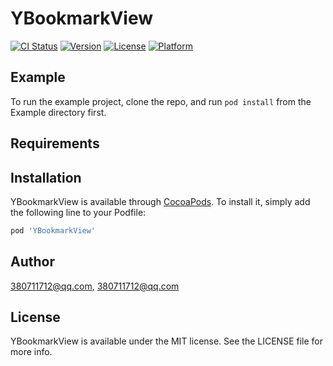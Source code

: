 # YBookmarkView

[![CI Status](https://img.shields.io/travis/380711712@qq.com/YBookmarkView.svg?style=flat)](https://travis-ci.org/380711712@qq.com/YBookmarkView)
[![Version](https://img.shields.io/cocoapods/v/YBookmarkView.svg?style=flat)](https://cocoapods.org/pods/YBookmarkView)
[![License](https://img.shields.io/cocoapods/l/YBookmarkView.svg?style=flat)](https://cocoapods.org/pods/YBookmarkView)
[![Platform](https://img.shields.io/cocoapods/p/YBookmarkView.svg?style=flat)](https://cocoapods.org/pods/YBookmarkView)

## Example

To run the example project, clone the repo, and run `pod install` from the Example directory first.

## Requirements

## Installation

YBookmarkView is available through [CocoaPods](https://cocoapods.org). To install
it, simply add the following line to your Podfile:

```ruby
pod 'YBookmarkView'
```

## Author

380711712@qq.com, 380711712@qq.com

## License

YBookmarkView is available under the MIT license. See the LICENSE file for more info.
